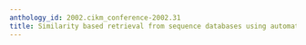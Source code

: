 ```yaml
---
anthology_id: 2002.cikm_conference-2002.31
title: Similarity based retrieval from sequence databases using automata as queries
---
```


